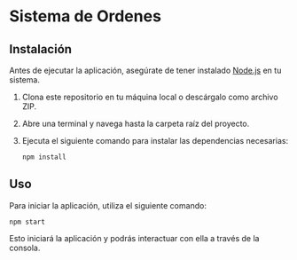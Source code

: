 
# Sistema de Ordenes

## Instalación

Antes de ejecutar la aplicación, asegúrate de tener instalado [Node.js](https://nodejs.org) en tu sistema.

1. Clona este repositorio en tu máquina local o descárgalo como archivo ZIP.
2. Abre una terminal y navega hasta la carpeta raíz del proyecto.
3. Ejecuta el siguiente comando para instalar las dependencias necesarias:

   ```shell
   npm install
   ```

## Uso

Para iniciar la aplicación, utiliza el siguiente comando:

```
npm start
```

Esto iniciará la aplicación y podrás interactuar con ella a través de la consola.
